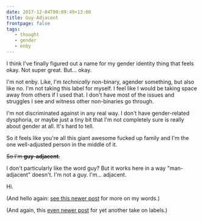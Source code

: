 ```yaml
---
date: 2017-12-04T00:09:49+13:00
title: Guy-Adjacent
frontpage: false
tags:
   - thought
   - gender
   - enby
---
```


I think I've finally figured out a name for my gender identity thing that feels
okay. Not super great. But… okay.

I'm not enby. Like, I'm _technically_ non-binary, agender something, but also
like no. I'm not taking this label for myself. I feel like I would be taking
space away from others if I used that. I don't have most of the issues and
struggles I see and witness other non-binaries go through.

I'm not discriminated against in any real way. I don't have gender-related
dysphoria, or maybe just a tiny bit that I'm not completely sure is really
about gender at all. It's hard to tell.

So it feels like you're all this giant awesome fucked up family and I'm the one
well-adjusted person in the middle of it.

<s>So I'm **guy-adjacent**.</s>

I don't particularly like the word guy? But it works here in a way
"man-adjacent" doesn't. I'm not a guy. I'm… adjacent.

Hi.

(And hello again: [see this newer post][more-words] for more on my words.)

(And again, this [even newer post](/2020/jun/23/check-all-applicable-labels) for yet another take on labels.)

[more-words]: /2018/sep/13/my-words
